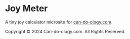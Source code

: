 # Joy Meter

A tiny joy calculator microsite for [can-do-ology.com](https://can-do-ology.com).

Copyright &copy; 2024 Can-do-ology.com. All Rights Reserved.